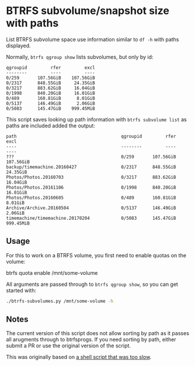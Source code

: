 # BTRFS subvolume/snapshot size with paths

List BTRFS subvolume space use information similar to `df -h` with paths displayed.

Normally, `btrfs qgroup show` lists subvolumes, but only by id:

```
qgroupid         rfer         excl
--------         ----         ----
0/259       107.56GiB    107.56GiB
0/2317      848.55GiB     24.35GiB
0/3217      883.62GiB     16.04GiB
0/1998      840.20GiB     16.01GiB
0/489       160.81GiB      8.01GiB
0/5137      146.49GiB      2.06GiB
0/5083      145.47GiB    999.45MiB
```

This script saves looking up path information with `btrfs subvolume list` as paths
are included added the output:

```
path                                        qgroupid         rfer         excl
----                                        --------         ----         ----
???                                         0/259       107.56GiB    107.56GiB
backup/timemachine.20160427                 0/2317      848.55GiB     24.35GiB
Photos/Photos.20160703                      0/3217      883.62GiB     16.04GiB
Photos/Photos.20161106                      0/1998      840.20GiB     16.01GiB
Photos/Photos.20160605                      0/489       160.81GiB      8.01GiB
Archive/Archive.20160504                    0/5137      146.49GiB      2.06GiB
timemachine/timemachine.20170204            0/5083      145.47GiB    999.45MiB
```

## Usage

For this to work on a BTRFS volume, you first need to enable quotas on the volume:

   btrfs quota enable /mnt/some-volume

All arguments are passed through to `btrfs qgroup show`, so you can get started with:

```bash
./btrfs-subvolumes.py /mnt/some-volume -h
```

## Notes

The current version of this script does not allow sorting by path as it passes
all arugments through to btrfsprogs. If you need sorting by path, either submit a PR
or use the original version of the script.

This was originally based on [a shell script that was too slow](https://github.com/agronick/btrfs-size).
